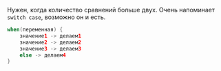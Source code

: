Нужен, когда количество сравнений больше двух. Очень напоминает `switch case`, возможно он и есть.
```Kotlin
when(переменная) {
	значение1 -> делаем1
	значение2 -> делаем2
	значение3 -> делаем3
	else -> делаем4
}
```
